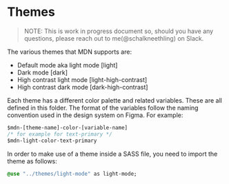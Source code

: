 # Themes

> NOTE: This is work in progress document so, should you have any questions, please reach out to me(@schalkneethling) on Slack.

The various themes that MDN supports are:

- Default mode aka light mode [light]
- Dark mode [dark]
- High contrast light mode [light-high-contrast]
- High contrast dark mode [dark-high-contrast]

Each theme has a different color palette and related variables. These are all defined in this folder.
The format of the variables follow the naming convention used in the design system on Figma. For example:

```sass
$mdn-[theme-name]-color-[variable-name]
/* for example for text-primary */
$mdn-light-color-text-primary
```

In order to make use of a theme inside a SASS file, you need to import the theme as follows:

```sass
@use "../themes/light-mode" as light-mode;
```
